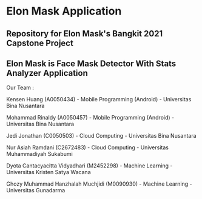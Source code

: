 # Elon Mask Application
## Repository for Elon Mask's Bangkit 2021 Capstone Project

## Elon Mask is Face Mask Detector With Stats Analyzer Application

Our Team :

Kensen Huang (A0050434) - Mobile Programming (Android) - Universitas Bina Nusantara

Mohammad Rinaldy (A0050457) - Mobile Programming (Android) - Universitas Bina Nusantara

Jedi Jonathan (C0050503) - Cloud Computing - Universitas Bina Nusantara

Nur Asiah Ramdani (C2672483) - Cloud Computing - Universitas Muhammadiyah Sukabumi

Dyota Cantacyacitta Vidyadhari (M2452298) - Machine Learning - Universitas Kristen Satya Wacana

Ghozy Muhammad Hanzhalah Muchjidi (M0090930) - Machine Learning - Universitas Gunadarma
